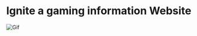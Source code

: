 # Ignite a gaming information Website

<img src="https://github.com/AliAbukahil/ignite-game-info-website/blob/master/ezgif.com-gif-maker.gif" alt="Gif"/>
